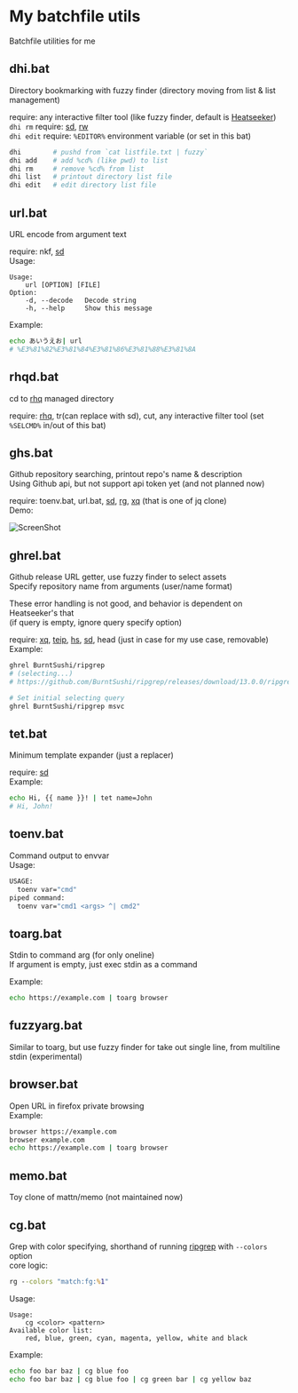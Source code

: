 # My batchfile utils
Batchfile utilities for me

## dhi.bat
Directory bookmarking with fuzzy finder (directory moving from list & list management)  

require: any interactive filter tool (like fuzzy finder, default is [Heatseeker][hs])  
`dhi rm` require: [sd], [rw]  
`dhi edit` require: `%EDITOR%` environment variable (or set in this bat)
```sh
dhi        # pushd from `cat listfile.txt | fuzzy`
dhi add    # add %cd% (like pwd) to list
dhi rm     # remove %cd% from list
dhi list   # printout directory list file
dhi edit   # edit directory list file
```

## url.bat
URL encode from argument text  

require: nkf, [sd]  
Usage:
```
Usage:
    url [OPTION] [FILE]
Option:
    -d, --decode   Decode string
    -h, --help     Show this message
```
Example:  
```sh
echo あいうえお| url
# %E3%81%82%E3%81%84%E3%81%86%E3%81%88%E3%81%8A
```

## rhqd.bat
cd to [rhq] managed directory  

require: [rhq], tr(can replace with sd), cut, any interactive filter tool (set `%SELCMD%` in/out of this bat)  

## ghs.bat
Github repository searching, printout repo's name & description  
Using Github api, but not support api token yet (and not planned now)  

require: toenv.bat, url.bat, [sd], [rg], [xq][] (that is one of jq clone)  
Demo:  

![ScreenShot](https://i.imgur.com/IIgH9Cg.png)

## ghrel.bat
Github release URL getter, use fuzzy finder to select assets  
Specify repository name from arguments (user/name format)  

These error handling is not good, and behavior is dependent on Heatseeker's that  
(if query is empty, ignore query specify option)  

require: [xq], [teip], [hs], [sd], head (just in case for my use case, removable)  
Example:  
```sh
ghrel BurntSushi/ripgrep
# (selecting...)
# https://github.com/BurntSushi/ripgrep/releases/download/13.0.0/ripgrep-13.0.0-x86_64-pc-windows-msvc.zip

# Set initial selecting query
ghrel BurntSushi/ripgrep msvc
```

## tet.bat
Minimum template expander (just a replacer)  

require: [sd]  
Example:  
```sh
echo Hi, {{ name }}! | tet name=John
# Hi, John!
```

## toenv.bat
Command output to envvar  
Usage:  
```sh
USAGE:
  toenv var="cmd"
piped command:
  toenv var="cmd1 <args> ^| cmd2"
```

## toarg.bat
Stdin to command arg (for only oneline)  
If argument is empty, just exec stdin as a command  

Example:  
```sh
echo https://example.com | toarg browser
```

## fuzzyarg.bat
Similar to toarg, but use fuzzy finder for take out single line, from multiline stdin (experimental)  

## browser.bat
Open URL in firefox private browsing  
Example:  
```sh
browser https://example.com
browser example.com
echo https://example.com | toarg browser
```

## memo.bat
Toy clone of mattn/memo (not maintained now)  

## cg.bat
Grep with color specifying, shorthand of running [ripgrep][rg] with `--colors` option  
core logic:  
```bat
rg --colors "match:fg:%1"
```
Usage:  
```
Usage:
    cg <color> <pattern>
Available color list:
    red, blue, green, cyan, magenta, yellow, white and black
```
Example:  
```sh
echo foo bar baz | cg blue foo
echo foo bar baz | cg blue foo | cg green bar | cg yellow baz
```


[sd]: https://github.com/chmln/sd
[rw]: https://github.com/jridgewell/rw
[rhq]: https://github.com/ubnt-intrepid/rhq
[rg]: https://github.com/BurntSushi/ripgrep
[xq]: https://github.com/MiSawa/xq
[teip]: https://github.com/greymd/teip
[hs]: https://github.com/rschmitt/heatseeker
<!-- []: https://github.com/ -->
